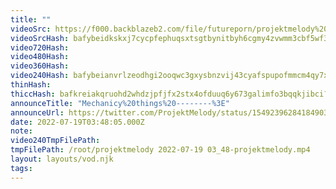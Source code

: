 ```yaml
---
title: ""
videoSrc: https://f000.backblazeb2.com/file/futureporn/projektmelody%202022-07-19%2003_48-projektmelody.mp4
videoSrcHash: bafybeidkskxj7cycpfephuqsxtsgtbynitbyh6cgmy4zvwmm3cbf5wf3km?filename=projektmelody-chaturbate-20220719T034805Z-source.mp4
video720Hash: 
video480Hash: 
video360Hash: 
video240Hash: bafybeianvrlzeodhgi2ooqwc3gxysbnzvij43cyafspupofmmcm4qy7xzu?filename=projektmelody-chaturbate-20220719T034805Z-240p.mp4
thinHash: 
thiccHash: bafkreiakqruohd2whdzjpfjfx2stx4ofduuq6y673galimfo3bqqkjibci?filename=20220719T034805Z-thicc.jpg
announceTitle: "Mechanicy%20things%20--------%3E"
announceUrl: https://twitter.com/ProjektMelody/status/1549239628418490368
date: 2022-07-19T03:48:05.000Z
note: 
video240TmpFilePath: 
tmpFilePath: /root/projektmelody 2022-07-19 03_48-projektmelody.mp4
layout: layouts/vod.njk
tags:
---
```

